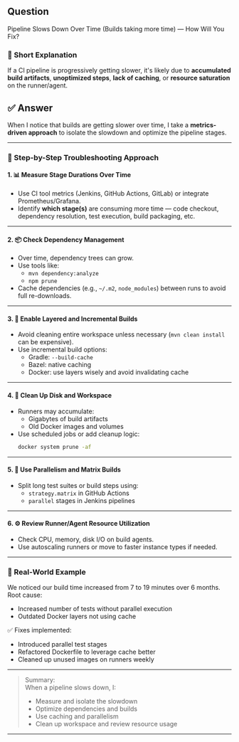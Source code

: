 ## Question  
Pipeline Slows Down Over Time (Builds taking more time) — How Will You Fix?

### 📝 Short Explanation  
If a CI pipeline is progressively getting slower, it's likely due to **accumulated build artifacts**, **unoptimized steps**, **lack of caching**, or **resource saturation** on the runner/agent.

## ✅ Answer  

When I notice that builds are getting slower over time, I take a **metrics-driven approach** to isolate the slowdown and optimize the pipeline stages.

---

### 🧭 Step-by-Step Troubleshooting Approach

#### 1. 📊 **Measure Stage Durations Over Time**
- Use CI tool metrics (Jenkins, GitHub Actions, GitLab) or integrate Prometheus/Grafana.
- Identify **which stage(s)** are consuming more time — code checkout, dependency resolution, test execution, build packaging, etc.

---

#### 2. 📦 **Check Dependency Management**
- Over time, dependency trees can grow.
- Use tools like:
  - `mvn dependency:analyze`
  - `npm prune`
- Cache dependencies (e.g., `~/.m2`, `node_modules`) between runs to avoid full re-downloads.

---

#### 3. 💾 **Enable Layered and Incremental Builds**
- Avoid cleaning entire workspace unless necessary (`mvn clean install` can be expensive).
- Use incremental build options:
  - Gradle: `--build-cache`
  - Bazel: native caching
  - Docker: use layers wisely and avoid invalidating cache

---

#### 4. 🧼 **Clean Up Disk and Workspace**
- Runners may accumulate:
  - Gigabytes of build artifacts
  - Old Docker images and volumes
- Use scheduled jobs or add cleanup logic:
  ```bash
  docker system prune -af
  ```

---

#### 5. 🚀 **Use Parallelism and Matrix Builds**
- Split long test suites or build steps using:
  - `strategy.matrix` in GitHub Actions
  - `parallel` stages in Jenkins pipelines

---

#### 6. ⚙️ **Review Runner/Agent Resource Utilization**
- Check CPU, memory, disk I/O on build agents.
- Use autoscaling runners or move to faster instance types if needed.

---

### 🧠 Real-World Example

We noticed our build time increased from 7 to 19 minutes over 6 months.  
Root cause:  
- Increased number of tests without parallel execution  
- Outdated Docker layers not using cache  

✅ Fixes implemented:
- Introduced parallel test stages  
- Refactored Dockerfile to leverage cache better  
- Cleaned up unused images on runners weekly  

---

> Summary:  
> When a pipeline slows down, I:
> - Measure and isolate the slowdown  
> - Optimize dependencies and builds  
> - Use caching and parallelism  
> - Clean up workspace and review resource usage

---
